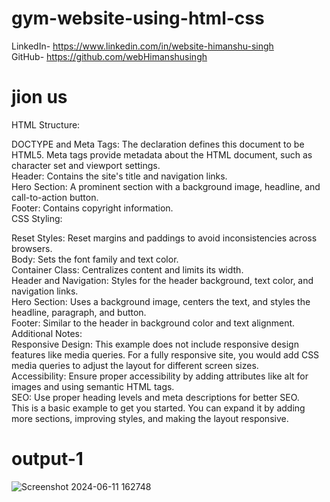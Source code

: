 # gym-website-using-html-css

LinkedIn- https://www.linkedin.com/in/website-himanshu-singh<br>
GitHub- https://github.com/webHimanshusingh<br>

# jion us
HTML Structure:<br>

DOCTYPE and Meta Tags: The <!DOCTYPE html> declaration defines this document to be HTML5. Meta tags provide metadata about the HTML document, such as character set and viewport settings.<br>
Header: Contains the site's title and navigation links.<br>
Hero Section: A prominent section with a background image, headline, and call-to-action button.<br>
Footer: Contains copyright information.<br>
CSS Styling:<br>

Reset Styles: Reset margins and paddings to avoid inconsistencies across browsers.<br>
Body: Sets the font family and text color.<br>
Container Class: Centralizes content and limits its width.<br>
Header and Navigation: Styles for the header background, text color, and navigation links.<br>
Hero Section: Uses a background image, centers the text, and styles the headline, paragraph, and button.<br>
Footer: Similar to the header in background color and text alignment.<br>
Additional Notes:<br>
Responsive Design: This example does not include responsive design features like media queries. For a fully responsive site, you would add CSS media queries to adjust the layout for different screen sizes.<br>
Accessibility: Ensure proper accessibility by adding attributes like alt for images and using semantic HTML tags.<br>
SEO: Use proper heading levels and meta descriptions for better SEO.<br>
This is a basic example to get you started. You can expand it by adding more sections, improving styles, and making the layout responsive.<br>

# output-1
![Screenshot 2024-06-11 162748](https://github.com/webHimanshusingh/gym-clone-website/assets/170223793/47bf9d8f-bb57-4d95-b917-e61fa171a1a6)
